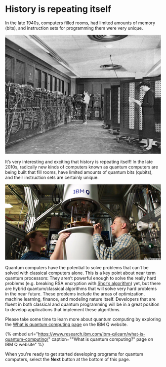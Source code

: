 # History is repeating itself

In the late 1940s, computers filled rooms, had limited amounts of memory \(bits\), and instruction sets for programming them were very unique. 

![ENIAC computer circa 1947](.gitbook/assets/dbbb69c35dd9bb03fae576c666703241.jpg)

It’s very interesting and exciting that history is repeating itself! In the late 2010s, radically new kinds of computers known as quantum computers are being built that fill rooms, have limited amounts of quantum bits \(qubits\), and their instruction sets are certainly unique.

![IBM Research quantum computer circa 2017](.gitbook/assets/61c341993232dc89ef1ba6c7c0c33f61.png)

Quantum computers have the potential to solve problems that can’t be solved with classical computers alone. This is a key point about near term quantum processors: They aren’t powerful enough to solve the really hard problems \(e.g. breaking RSA encryption with [Shor’s algorithm](https://en.wikipedia.org/wiki/Shor%27s_algorithm)\) yet, but there are hybrid quantum/classical algorithms that will solve very hard problems in the near future. These problems include the areas of optimization, machine learning, finance, and modeling nature itself. Developers that are fluent in both classical and quantum programming will be in a great position to develop applications that implement these algorithms.

Please take some time to learn more about quantum computing by exploring the [What is quantum computing page](https://www.research.ibm.com/ibm-q/learn/what-is-quantum-computing/) on the IBM Q website.

{% embed url="https://www.research.ibm.com/ibm-q/learn/what-is-quantum-computing/" caption="\"What is quantum computing?\" page on IBM Q website" %}

When you're ready to get started developing programs for quantum computers, select the **Next** button at the bottom of this page.


